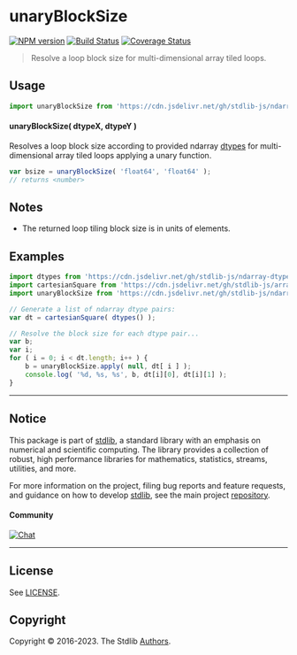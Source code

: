 <!--

@license Apache-2.0

Copyright (c) 2022 The Stdlib Authors.

Licensed under the Apache License, Version 2.0 (the "License");
you may not use this file except in compliance with the License.
You may obtain a copy of the License at

   http://www.apache.org/licenses/LICENSE-2.0

Unless required by applicable law or agreed to in writing, software
distributed under the License is distributed on an "AS IS" BASIS,
WITHOUT WARRANTIES OR CONDITIONS OF ANY KIND, either express or implied.
See the License for the specific language governing permissions and
limitations under the License.

-->

# unaryBlockSize

[![NPM version][npm-image]][npm-url] [![Build Status][test-image]][test-url] [![Coverage Status][coverage-image]][coverage-url] <!-- [![dependencies][dependencies-image]][dependencies-url] -->

> Resolve a loop block size for multi-dimensional array tiled loops.

<!-- Section to include introductory text. Make sure to keep an empty line after the intro `section` element and another before the `/section` close. -->

<section class="intro">

</section>

<!-- /.intro -->

<!-- Package usage documentation. -->



<section class="usage">

## Usage

```javascript
import unaryBlockSize from 'https://cdn.jsdelivr.net/gh/stdlib-js/ndarray-base-unary-tiling-block-size@v0.0.2-deno/mod.js';
```

#### unaryBlockSize( dtypeX, dtypeY )

Resolves a loop block size according to provided ndarray [dtypes][@stdlib/ndarray/dtypes] for multi-dimensional array tiled loops applying a unary function.

```javascript
var bsize = unaryBlockSize( 'float64', 'float64' );
// returns <number>
```

</section>

<!-- /.usage -->

<!-- Package usage notes. Make sure to keep an empty line after the `section` element and another before the `/section` close. -->

<section class="notes">

## Notes

-   The returned loop tiling block size is in units of elements.

</section>

<!-- /.notes -->

<!-- Package usage examples. -->

<section class="examples">

## Examples

<!-- eslint no-undef: "error" -->

```javascript
import dtypes from 'https://cdn.jsdelivr.net/gh/stdlib-js/ndarray-dtypes@deno/mod.js';
import cartesianSquare from 'https://cdn.jsdelivr.net/gh/stdlib-js/array-base-cartesian-square@deno/mod.js';
import unaryBlockSize from 'https://cdn.jsdelivr.net/gh/stdlib-js/ndarray-base-unary-tiling-block-size@v0.0.2-deno/mod.js';

// Generate a list of ndarray dtype pairs:
var dt = cartesianSquare( dtypes() );

// Resolve the block size for each dtype pair...
var b;
var i;
for ( i = 0; i < dt.length; i++ ) {
    b = unaryBlockSize.apply( null, dt[ i ] );
    console.log( '%d, %s, %s', b, dt[i][0], dt[i][1] );
}
```

</section>

<!-- /.examples -->

<!-- Section to include cited references. If references are included, add a horizontal rule *before* the section. Make sure to keep an empty line after the `section` element and another before the `/section` close. -->

<section class="references">

</section>

<!-- /.references -->

<!-- Section for related `stdlib` packages. Do not manually edit this section, as it is automatically populated. -->

<section class="related">

</section>

<!-- /.related -->

<!-- Section for all links. Make sure to keep an empty line after the `section` element and another before the `/section` close. -->


<section class="main-repo" >

* * *

## Notice

This package is part of [stdlib][stdlib], a standard library with an emphasis on numerical and scientific computing. The library provides a collection of robust, high performance libraries for mathematics, statistics, streams, utilities, and more.

For more information on the project, filing bug reports and feature requests, and guidance on how to develop [stdlib][stdlib], see the main project [repository][stdlib].

#### Community

[![Chat][chat-image]][chat-url]

---

## License

See [LICENSE][stdlib-license].


## Copyright

Copyright &copy; 2016-2023. The Stdlib [Authors][stdlib-authors].

</section>

<!-- /.stdlib -->

<!-- Section for all links. Make sure to keep an empty line after the `section` element and another before the `/section` close. -->

<section class="links">

[npm-image]: http://img.shields.io/npm/v/@stdlib/ndarray-base-unary-tiling-block-size.svg
[npm-url]: https://npmjs.org/package/@stdlib/ndarray-base-unary-tiling-block-size

[test-image]: https://github.com/stdlib-js/ndarray-base-unary-tiling-block-size/actions/workflows/test.yml/badge.svg?branch=v0.0.2
[test-url]: https://github.com/stdlib-js/ndarray-base-unary-tiling-block-size/actions/workflows/test.yml?query=branch:v0.0.2

[coverage-image]: https://img.shields.io/codecov/c/github/stdlib-js/ndarray-base-unary-tiling-block-size/main.svg
[coverage-url]: https://codecov.io/github/stdlib-js/ndarray-base-unary-tiling-block-size?branch=main

<!--

[dependencies-image]: https://img.shields.io/david/stdlib-js/ndarray-base-unary-tiling-block-size.svg
[dependencies-url]: https://david-dm.org/stdlib-js/ndarray-base-unary-tiling-block-size/main

-->

[chat-image]: https://img.shields.io/gitter/room/stdlib-js/stdlib.svg
[chat-url]: https://app.gitter.im/#/room/#stdlib-js_stdlib:gitter.im

[stdlib]: https://github.com/stdlib-js/stdlib

[stdlib-authors]: https://github.com/stdlib-js/stdlib/graphs/contributors

[umd]: https://github.com/umdjs/umd
[es-module]: https://developer.mozilla.org/en-US/docs/Web/JavaScript/Guide/Modules

[deno-url]: https://github.com/stdlib-js/ndarray-base-unary-tiling-block-size/tree/deno
[umd-url]: https://github.com/stdlib-js/ndarray-base-unary-tiling-block-size/tree/umd
[esm-url]: https://github.com/stdlib-js/ndarray-base-unary-tiling-block-size/tree/esm
[branches-url]: https://github.com/stdlib-js/ndarray-base-unary-tiling-block-size/blob/main/branches.md

[stdlib-license]: https://raw.githubusercontent.com/stdlib-js/ndarray-base-unary-tiling-block-size/main/LICENSE

[@stdlib/ndarray/dtypes]: https://github.com/stdlib-js/ndarray-dtypes/tree/deno

</section>

<!-- /.links -->
